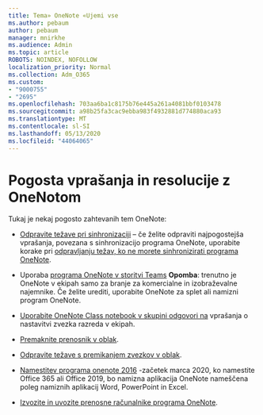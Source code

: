 ```yaml
---
title: Tema» OneNote «Ujemi vse
ms.author: pebaum
author: pebaum
manager: mnirkhe
ms.audience: Admin
ms.topic: article
ROBOTS: NOINDEX, NOFOLLOW
localization_priority: Normal
ms.collection: Adm_O365
ms.custom:
- "9000755"
- "2695"
ms.openlocfilehash: 703aa6ba1c8175b76e445a261a4081bbf0103478
ms.sourcegitcommit: a98b25fa3cac9ebba983f4932881d774880aca93
ms.translationtype: MT
ms.contentlocale: sl-SI
ms.lasthandoff: 05/13/2020
ms.locfileid: "44064065"
---
```

# <a name="common-issues-and-resolutions-with-onenote"></a>Pogosta vprašanja in resolucije z OneNotom

Tukaj je nekaj pogosto zahtevanih tem OneNote:

- [Odpravite težave pri sinhronizaciji](https://support.office.com/article/299495ef-66d1-448f-90c1-b785a6968d45) – če želite odpraviti najpogostejša vprašanja, povezana s sinhronizacijo programa OneNote, uporabite korake pri [odpravljanju težav, ko ne morete sinhronizirati programa OneNote](https://support.office.com/article/Fix-issues-when-you-can-t-sync-OneNote-299495ef-66d1-448f-90c1-b785a6968d45).

- Uporaba [programa OneNote v storitvi Teams](https://support.microsoft.com/office/add-a-onenote-notebook-to-teams-0ec78cc3-ba3b-4279-a88e-aa40af9865c2) **Opomba**: trenutno je OneNote v ekipah samo za branje za komercialne in izobraževalne najemnike. Če želite urediti, uporabite OneNote za splet ali namizni program OneNote.

- [Uporabite OneNote Class notebook v skupini odgovori na](https://support.office.com/article/bd77f11f-27cd-4d41-bfbd-2b11799f1440) vprašanja o nastavitvi zvezka razreda v ekipah.

- [Premaknite prenosnik v oblak](https://support.office.com/article/d5c28b91-7b9c-45be-8f0c-529bdbba019a).

- [Odpravite težave s premikanjem zvezkov v oblak](https://support.office.com/article/70528107-11dc-4f3f-b695-b150059dfd78).

- [Namestitev programa onenote 2016](https://support.office.com/article/c08068d8-b517-4464-9ff2-132cb9c45c08) -začetek marca 2020, ko namestite Office 365 ali Office 2019, bo namizna aplikacija OneNote nameščena poleg namiznih aplikacij Word, PowerPoint in Excel.

- [Izvozite in uvozite prenosne računalnike programa OneNote](https://support.office.com/article/a4b60da5-8f33-464e-b1ba-b95ce540f309).
